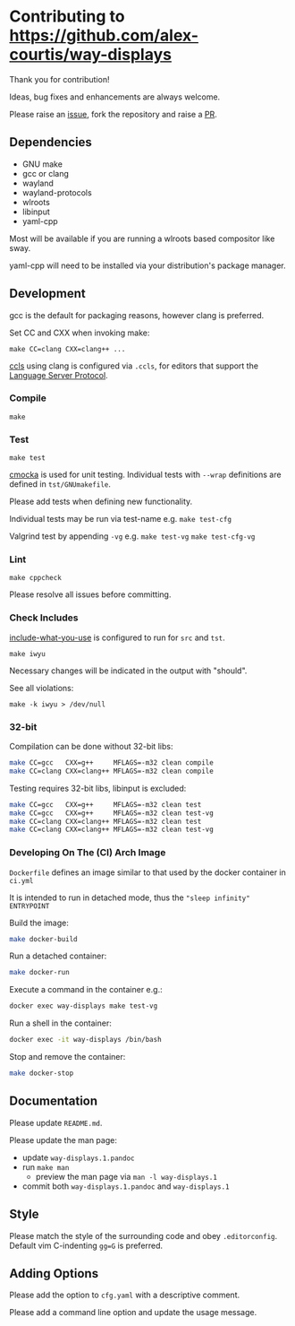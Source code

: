 # Contributing to https://github.com/alex-courtis/way-displays

Thank you for contribution!

Ideas, bug fixes and enhancements are always welcome.

Please raise an [issue](https://github.com/alex-courtis/way-displays/issues), fork the repository and raise a [PR](https://github.com/alex-courtis/way-displays/pulls).

## Dependencies

* GNU make
* gcc or clang
* wayland
* wayland-protocols
* wlroots
* libinput
* yaml-cpp

Most will be available if you are running a wlroots based compositor like sway.

yaml-cpp will need to be installed via your distribution's package manager.

## Development

gcc is the default for packaging reasons, however clang is preferred.

Set CC and CXX when invoking make:

`make CC=clang CXX=clang++ ...`

[ccls](https://github.com/MaskRay/ccls) using clang is configured via `.ccls`, for editors that support the [Language Server Protocol](https://microsoft.github.io/language-server-protocol/).

### Compile

`make`

### Test

`make test`

[cmocka](https://cmocka.org/) is used for unit testing. Individual tests with `--wrap` definitions are defined in `tst/GNUmakefile`.

Please add tests when defining new functionality.

Individual tests may be run via test-name e.g.
`make test-cfg`

Valgrind test by appending `-vg` e.g.
`make test-vg`
`make test-cfg-vg`

### Lint

`make cppcheck`

Please resolve all issues before committing.

### Check Includes

[include-what-you-use](https://include-what-you-use.org/) is configured to run for `src` and `tst`.

`make iwyu`

Necessary changes will be indicated in the output with "should".

See all violations:

`make -k iwyu > /dev/null`

### 32-bit

Compilation can be done without 32-bit libs:
```sh
make CC=gcc   CXX=g++     MFLAGS=-m32 clean compile
make CC=clang CXX=clang++ MFLAGS=-m32 clean compile
```

Testing requires 32-bit libs, libinput is excluded:
```sh
make CC=gcc   CXX=g++     MFLAGS=-m32 clean test
make CC=gcc   CXX=g++     MFLAGS=-m32 clean test-vg
make CC=clang CXX=clang++ MFLAGS=-m32 clean test
make CC=clang CXX=clang++ MFLAGS=-m32 clean test-vg
```

### Developing On The (CI) Arch Image

`Dockerfile` defines an image similar to that used by the docker container in `ci.yml`

It is intended to run in detached mode, thus the `"sleep infinity"` `ENTRYPOINT`

Build the image:
```sh
make docker-build
```

Run a detached container:
```sh
make docker-run
```

Execute a command in the container e.g.:
```sh
docker exec way-displays make test-vg
```

Run a shell in the container:
```sh
docker exec -it way-displays /bin/bash
```

Stop and remove the container:
```sh
make docker-stop
```

## Documentation

Please update `README.md`.

Please update the man page:
* update `way-displays.1.pandoc`
* run `make man`
  * preview the man page via `man -l way-displays.1`
* commit both `way-displays.1.pandoc` and `way-displays.1`

## Style

Please match the style of the surrounding code and obey `.editorconfig`. Default vim C-indenting `gg=G` is preferred.

## Adding Options

Please add the option to `cfg.yaml` with a descriptive comment.

Please add a command line option and update the usage message.

